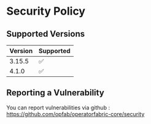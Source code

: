 # Security Policy

## Supported Versions

| Version | Supported          |
|---------| ------------------ |
| 3.15.5  | :white_check_mark: |
| 4.1.0   | :white_check_mark: |


## Reporting a Vulnerability

You can report vulnerabilities via github : https://github.com/opfab/operatorfabric-core/security
